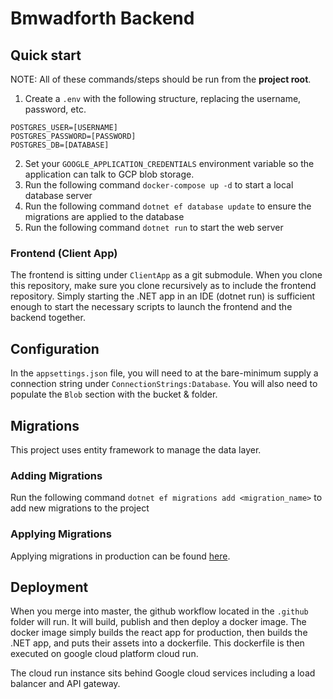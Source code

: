 # Bmwadforth Backend

## Quick start

NOTE: All of these commands/steps should be run from the **project root**.

1. Create a ```.env``` with the following structure, replacing the username, password, etc.

```
POSTGRES_USER=[USERNAME]
POSTGRES_PASSWORD=[PASSWORD]
POSTGRES_DB=[DATABASE]
```
2. Set your ```GOOGLE_APPLICATION_CREDENTIALS``` environment variable so the application can talk to GCP blob storage.
3. Run the following command ```docker-compose up -d``` to start a local database server
4. Run the following command ```dotnet ef database update``` to ensure the migrations are applied to the database
5. Run the following command ```dotnet run``` to start the web server

### Frontend (Client App)
The frontend is sitting under ```ClientApp``` as a git submodule. When you clone this repository, make sure you clone recursively as to include the frontend repository. Simply starting the .NET app in an IDE (dotnet run) is sufficient enough to start the necessary scripts to launch the frontend and the backend together. 

## Configuration
In the ```appsettings.json``` file, you will need to at the bare-minimum supply a connection string under ````ConnectionStrings:Database````. You will also need to populate the ````Blob```` section with the bucket & folder.

## Migrations
This project uses entity framework to manage the data layer.

### Adding Migrations
Run the following command ```dotnet ef migrations add <migration_name>``` to add new migrations to the project

### Applying Migrations
Applying migrations in production can be found [here](https://learn.microsoft.com/en-us/ef/core/managing-schemas/migrations/applying?tabs=dotnet-core-cli).

## Deployment
When you merge into master, the github workflow located in the ```.github``` folder will run. It will build, publish and then deploy a docker image. The docker image simply builds the react app for production, then builds the .NET app, and puts their assets into a dockerfile. This dockerfile is then executed on google cloud platform cloud run.

The cloud run instance sits behind Google cloud services including a load balancer and API gateway. 